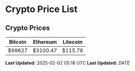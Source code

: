 # Crypto Price List

## Crypto Prices
| Bitcoin | Ethereum | Litecoin |
| ------- | -------- | -------- |
| $99627 | $3100.47 | $115.76 |
**Last Updated:** 2025-02-02 05:18 UTC
**Last Updated:** $DATE$
